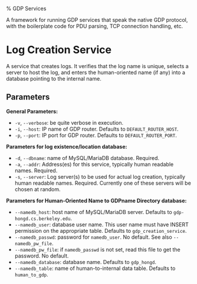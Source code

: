 % GDP Services

A framework for running GDP services that speak the native GDP protocol, with
the boilerplate code for PDU parsing, TCP connection handling, etc.

# Log Creation Service

A service that creates logs.  It verifies that the log name is unique,
selects a server to host the log, and enters the human-oriented name
(if any) into a database pointing to the internal name.

## Parameters

**General Parameters:**

* `-v`, `--verbose`:  be quite verbose in execution.
* `-i`, `--host`:  IP name of GDP router.  Defaults to `DEFAULT_ROUTER_HOST`.
* `-p`, `--port`: IP port for GDP router.  Defaults to `DEFAULT_ROUTER_PORT`.

**Parameters for log existence/location database:**

* `-d`, `--dbname`: name of MySQL/MariaDB database.  Required.
* `-a`, `--addr`: Address(es) for this service, typically human readable
  names.  Required.
* `-s`, `--server`: Log server(s) to be used for actual log creation,
  typically human readable names.  Required.  Currently one of these
  servers will be chosen at random.

**Parameters for Human-Oriented Name to GDPname Directory database:**

* `--namedb_host`: host name of MySQL/MariaDB server.  Defaults to
  `gdp-hongd.cs.berkeley.edu`.
* `--namedb_user`: database user name.  This user name must have INSERT
  permission on the appropriate table.  Defaults to `gdp_creation_service`.
* `--namedb_passwd`: password for `namedb_user`.  No default.  See also
  `--namedb_pw_file`.
* `--namedb_pw_file`: if `namedb_passwd` is not set, read this file
  to get the password.  No default.
* `--namedb_database`: database name.  Defaults to `gdp_hongd`.
* `--namedb_table`: name of human-to-internal data table.  Defaults to
  `human_to_gdp`.
